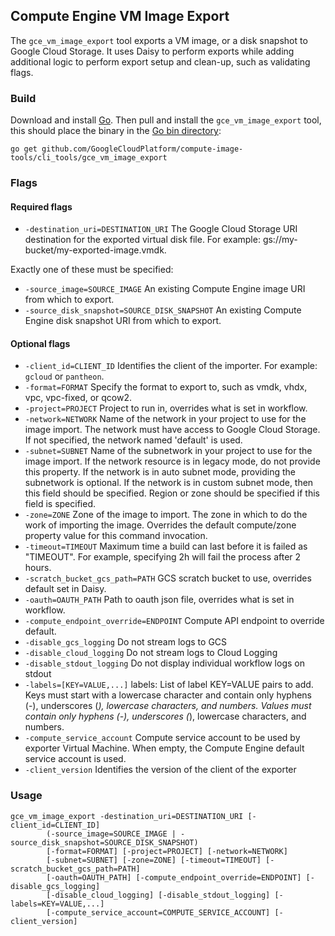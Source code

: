 ## Compute Engine VM Image Export

The `gce_vm_image_export` tool exports a VM image, or a disk snapshot to Google Cloud Storage.
It uses Daisy to perform exports while adding additional logic to perform
export setup and clean-up, such as validating flags.

### Build
Download and install [Go](https://golang.org/doc/install). Then pull and 
install the `gce_vm_image_export` tool, this should place the binary in the 
[Go bin directory](https://golang.org/doc/code.html#GOPATH):

```
go get github.com/GoogleCloudPlatform/compute-image-tools/cli_tools/gce_vm_image_export
```

### Flags

#### Required flags
+ `-destination_uri=DESTINATION_URI` The Google Cloud Storage URI destination for the exported
  virtual disk file. For example: gs://my-bucket/my-exported-image.vmdk.

Exactly one of these must be specified:
+ `-source_image=SOURCE_IMAGE` An existing Compute Engine image URI from which to
  export.
+ `-source_disk_snapshot=SOURCE_DISK_SNAPSHOT` An existing Compute Engine disk snapshot URI from which to
  export.


#### Optional flags
+ `-client_id=CLIENT_ID` Identifies the client of the importer. For example: `gcloud` or
  `pantheon`.
+ `-format=FORMAT` Specify the format to export to, such as vmdk, vhdx, vpc, vpc-fixed, or qcow2.
+ `-project=PROJECT` Project to run in, overrides what is set in workflow.
+ `-network=NETWORK` Name of the network in your project to use for the image import. The network 
  must have access to Google Cloud Storage. If not specified, the  network named 'default' is used.
+ `-subnet=SUBNET` Name of the subnetwork in your project to use for the image import. If the 
  network resource is in legacy mode, do not provide this property. If the network is in auto subnet 
  mode, providing the subnetwork is optional. If the network is in custom subnet mode, then this 
  field should be specified. Region or zone should be specified if this field is specified.
+ `-zone=ZONE` Zone of the image to import. The zone in which to do the work of
  importing the image. Overrides the default compute/zone property value for
  this command invocation.  
+ `-timeout=TIMEOUT` Maximum time a build can last before it is failed as "TIMEOUT". For example,
  specifying 2h will fail the process after 2 hours.
+ `-scratch_bucket_gcs_path=PATH` GCS scratch bucket to use, overrides default set in Daisy.
+ `-oauth=OAUTH_PATH` Path to oauth json file, overrides what is set in workflow.
+ `-compute_endpoint_override=ENDPOINT` Compute API endpoint to override default.
+ `-disable_gcs_logging` Do not stream logs to GCS
+ `-disable_cloud_logging` Do not stream logs to Cloud Logging
+ `-disable_stdout_logging` Do not display individual workflow logs on stdout
+ `-labels=[KEY=VALUE,...]` labels: List of label KEY=VALUE pairs to add. Keys must start with a
  lowercase character and contain only hyphens (-), underscores (_), lowercase characters, and 
  numbers. Values must contain only hyphens (-), underscores (_), lowercase characters, and numbers.
+ `-compute_service_account` Compute service account to be used by exporter 
  Virtual Machine. When empty, the Compute Engine default service account is used.
+ `-client_version` Identifies the version of the client of the exporter
  
### Usage

```
gce_vm_image_export -destination_uri=DESTINATION_URI [-client_id=CLIENT_ID]
        (-source_image=SOURCE_IMAGE | -source_disk_snapshot=SOURCE_DISK_SNAPSHOT)
        [-format=FORMAT] [-project=PROJECT] [-network=NETWORK]
        [-subnet=SUBNET] [-zone=ZONE] [-timeout=TIMEOUT] [-scratch_bucket_gcs_path=PATH]
        [-oauth=OAUTH_PATH] [-compute_endpoint_override=ENDPOINT] [-disable_gcs_logging]
        [-disable_cloud_logging] [-disable_stdout_logging] [-labels=KEY=VALUE,...]
        [-compute_service_account=COMPUTE_SERVICE_ACCOUNT] [-client_version]
```
